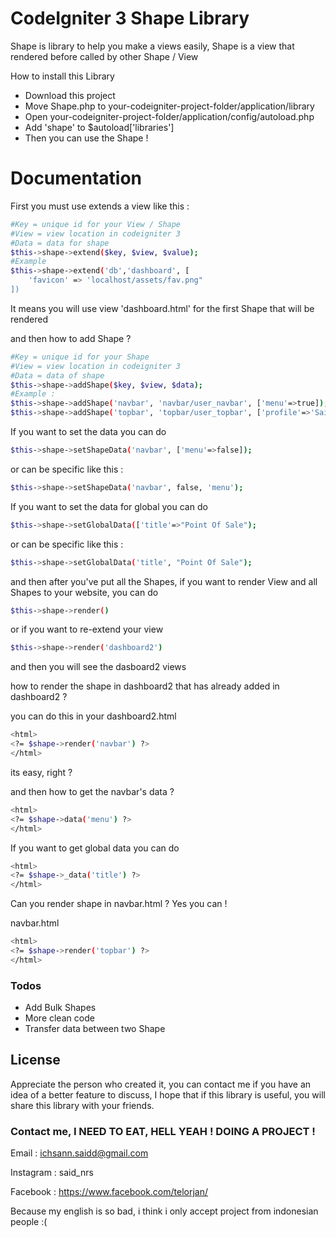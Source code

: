 # CodeIgniter 3 Shape Library

Shape is library to help you make a views easily, Shape is a view that rendered before called by other Shape / View

How to install this Library 
- Download this project
- Move Shape.php to your-codeigniter-project-folder/application/library
- Open your-codeigniter-project-folder/application/config/autoload.php
- Add 'shape' to $autoload['libraries']
- Then you can use the Shape !

# Documentation
First you must use extends a view like this :
```sh
#Key = unique id for your View / Shape
#View = view location in codeigniter 3
#Data = data for shape
$this->shape->extend($key, $view, $value);
#Example
$this->shape->extend('db','dashboard', [
	'favicon' => 'localhost/assets/fav.png"
])
```
It means you will use view 'dashboard.html' for the first Shape that will be rendered

and then how to add Shape ?
```sh
#Key = unique id for your Shape
#View = view location in codeigniter 3
#Data = data of shape
$this->shape->addShape($key, $view, $data);
#Example :
$this->shape->addShape('navbar', 'navbar/user_navbar', ['menu'=>true]);
$this->shape->addShape('topbar', 'topbar/user_topbar', ['profile'=>'Said']);
```
If you want to set the data you can do
```sh
$this->shape->setShapeData('navbar', ['menu'=>false]);
```
or can be specific like this :
```sh
$this->shape->setShapeData('navbar', false, 'menu');
```
If you want to set the data for global you can do
```sh
$this->shape->setGlobalData(['title'=>"Point Of Sale");
```
or can be specific like this :
```sh
$this->shape->setGlobalData('title', "Point Of Sale");
```
and then after you've put all the Shapes, if you want to render View and all Shapes to your website, you can do
```sh
$this->shape->render()
```
or if you want to re-extend your view
```sh
$this->shape->render('dashboard2')
```
and then you will see the dasboard2 views

how to render the shape in dashboard2 that has already added in dashboard2 ?

you can do this in your dashboard2.html
```sh
<html>
<?= $shape->render('navbar') ?>
</html>
```
its easy, right ?

and then how to get the navbar's data ?
```sh
<html>
<?= $shape->data('menu') ?>
</html>
```
If you want to get global data you can do
```sh
<html>
<?= $shape->_data('title') ?>
</html>
```
Can you render shape in navbar.html ? Yes you can !

navbar.html
```sh
<html>
<?= $shape->render('topbar') ?>
</html>
```

### Todos

 - Add Bulk Shapes
 - More clean code
 - Transfer data between two Shape

License
----

Appreciate the person who created it, you can contact me if you have an idea of a better feature to discuss, I hope that if this library is useful, you will share this library with your friends.


### Contact me, I NEED TO EAT, HELL YEAH ! DOING A PROJECT !
Email : ichsann.saidd@gmail.com

Instagram : said_nrs

Facebook : https://www.facebook.com/telorjan/

Because my english is so bad, i think i only accept project from indonesian people :(





